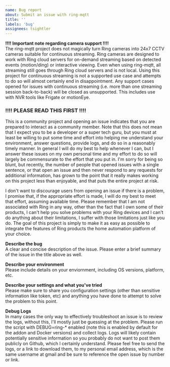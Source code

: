 ```yaml
---
name: Bug report
about: Submit an issue with ring-mqtt
title: ''
labels: 'bug'
assignees: tsightler
---
```


**!!!! Important note regarding camera support !!!!**    
The ring-mqtt project does not magically turn Ring cameras into 24x7 CCTV cameras suitable for continuous streaming.  Ring cameras are designed to work with Ring cloud servers for on-demand streaming based on detected events (motion/ding) or interactive viewing.  Even when using ring-mqtt, all streaming still goes through Ring cloud servers and is not local.  Using this project for continuous streaming is not a supported use case and attempts to do so will almost certainly end in disappointment.  Any support cases opened for issues with continuous streaming (i.e. more than one streaming session back-to-back) will be closed as unsupported.  This includes use with NVR tools like Frigate or motionEye.

### !!!! PLEASE READ THIS FIRST !!!! ###
This is a community project and opening an issue indicates that you are prepared to interact as a community member.  Note that this does not mean that I expect you to be a developer or a super tech guru, but you must at least be willing to put some time and effort into helping me understand your environment, answer questions, provide logs, and do so in a reasonably timely manner.  In general I will do my best to help whenever I can, but I answer these issues on my own personal time and my effort to do so will largely be commensurate to the effort that you put in.  I'm sorry for being so blunt, but recently, the number of people that opened issues with a single sentence, or that open an issue and then never respond to any requests for additional information, has grown to the point that it really makes working on this project less than enjoyable, and that puts the entire project at risk.

I don't want to discourage users from opening an issue if there is a problem, I promise that, if the appropriate effort is made, I will do my best to meet that effort, assuming available time.  Please remember that I am not associated with Ring in any way, other than the fact that I own some of their products, I can't help you solve problems with your Ring devices and I can't do anything about their limitations, I suffer with those limitations just like you do.  The goal of this project is simply to make it as easy as possible to integrate the features of Ring products the home automation platform of your choice.

**Describe the bug**  
A clear and concise description of the issue.  Please enter a brief summary of the issue in the title above as well.

**Describe your environment**  
Please include details on your enviornment, including OS versions, platform, etc.

**Describe your settings and what you've tried**  
Please make sure to share you configuration settings (other than sensitive information like token, etc) and anything you have done to attempt to solve the problem to this point.

**Debug Logs**  
In many cases the only way to effectively troubleshoot an issue is to review the logs, without this, I'll mostly just be guessing at the problem.  Please run the script with DEBUG=ring-* enabled (note this is enabled by default for the addon and Docker versions) and collect logs.  Logs will likely contain potentially sensitive information so you probably do not want to post them publicly on Github, which I certainly understand.  Please feel free to send the logs, or a link to download them, to my personal email address, which is the same username at gmail and be sure to reference the open issue by number or link.
